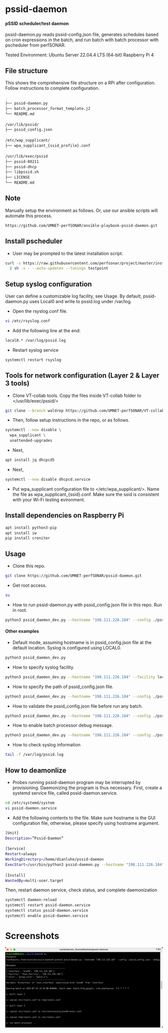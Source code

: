 # pssid-daemon
#### pSSID scheduler/test daemon
pssid-daemon.py reads pssid-config.json file, generates schedules based on cron expressions in the batch,
and run batch with batch processor with pscheduler from perfSONAR. 

Tested Environment:
Ubuntu Server 22.04.4 LTS (64-bit)
Raspberry Pi 4 


## File structure
This shows the comprehensive file structure on a RPi after configuration. Follow instructions to complete configuration.
```bash
. 
├── pssid-daemon.py                   
├── batch_processor_format_template.j2
└── README.md

/var/lib/pssid/
├── pssid_config.json       

/etc/wap_supplicant/
├── wpa_supplicant_{ssid_profile}.conf

/usr/lib/exec/pssid
├── pssid-80211
├── pssid-dhcp
├── libpssid.sh
├── LICENSE
└── README.md
```

## Note 
Manually setup the environment as follows. Or, use our ansible scripts will automate this process.
```bash
https://github.com/UMNET-perfSONAR/ansible-playbook-pssid-daemon.git
```


## Install pscheduler
- User may be prompted to the latest installation script.
```bash
curl -s https://raw.githubusercontent.com/perfsonar/project/master/install-perfsonar \
  | sh -s - --auto-updates --tunings testpoint
```


## Setup syslog configuration
User can define a customizable log facility, see Usage. By default, pssid-daemon.py uses Local0 and write to pssid.log under /var/log.

- Open the rsyslog.conf file.
```bash
vi /etc/rsyslog.conf
```

- Add the following line at the end:
```bash
local0.* /var/log/pssid.log
```

- Restart syslog service
```bash
systemctl restart rsyslog
```


## Tools for network configuration (Layer 2 & Layer 3 tools)
- Clone VT-collab tools. Copy the files inside VT-collab folder to  </usr/lib/exec/pssid/>
```bash
git clone --branch waldrep https://github.com/UMNET-perfSONAR/VT-collab.git
```

- Then, follow setup instructions in the repo, or as follows.
```bash
systemctl --now disable \
  wpa_supplicant \
  unattended-upgrades
```

- Next,
```bash
apt install jq dhcpcd5
```

- Next,
```bash
systemctl --now disable dhcpcd.service
```

- Put wpa_supplicant configuration file to </etc/wpa_supplicant/>. Name the file as wpa_supplicant_{ssid}.conf.
Make sure the ssid is consistent with your Wi-Fi testing evironment. 


## Install dependencies on Raspberry Pi
```bash
apt install python3-pip
apt install iw
pip install croniter
```


## Usage
- Clone this repo.
```bash
git clone https://github.com/UMNET-perfSONAR/pssid-daemon.git
```

- Get root access.  
```bash
su
```

- How to run pssid-daemon.py with pssid_config.json file in this repo. Run in root. 
```bash
python3 pssid_daemon_dev.py --hostname "198.111.226.184" --config ./pssid_config.json
```

#### Other examples
- Default mode, assuming hostname is in pssid_config.json file at the default location. Syslog is configured using LOCAL0.
```bash
python3 pssid_daemon_dev.py
```

- How to specify syslog facility.
```bash
python3 pssid_daemon_dev.py --hostname "198.111.226.184" --facility local1
```

- How to specify the path of pssid_config.json file.
```bash
python3 pssid_daemon_dev.py --hostname "198.111.226.184" --config ./pssid_config.json
```

- How to validate the pssid_config.json file before run any batch.
```bash
python3 pssid_daemon_dev.py --hostname "198.111.226.184" --config ./pssid_config.json --validate
```

- How to enable batch processor debug message.
```bash
python3 pssid_daemon_dev.py --hostname "198.111.226.184" --config ./pssid_config.json --debug
```

- How to check syslog information
```bash
tail -f /var/log/pssid.log
```


## How to deamonlize
- Probes running pssid-daemon program may be interrupted by provisioning. Daemonizing the program is thus necessary.
First, create a systemd service file, called pssid-daemon.service.
```bash
cd /etc/systemd/system
vi pssid-daemon.service
```

- Add the following contents to the file. Make sure hostname is the GUI configuration file, otherwise, please specify using hostname argument.
```bash
[Unit]
Description=”Pssid-Daemon”

[Service]
Restart=always
WorkingDirectory=/home/dianluhe/pssid-daemon
ExecStart=/usr/bin/python3 pssid-daemon.py --hostname "198.111.226.184"

[Install]
WantedBy=multi-user.target
```

Then, restart daemon service, check status, and complete daemonization
```bash
systemctl daemon-reload
systemctl restart pssid-daemon.service
systemctl status pssid-daemon.service
systemctl enable pssid-daemon.service
```


# Screenshots
![alt text](/example/pssid-daemon.png)